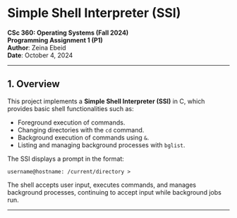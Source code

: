 
# Simple Shell Interpreter (SSI)

**CSc 360: Operating Systems (Fall 2024)**  
**Programming Assignment 1 (P1)**  
**Author**: Zeina Ebeid  
**Date**: October 4, 2024

---

## 1. Overview

This project implements a **Simple Shell Interpreter (SSI)** in C, which provides basic shell functionalities such as:
- Foreground execution of commands.
- Changing directories with the `cd` command.
- Background execution of commands using `&`.
- Listing and managing background processes with `bglist`.

The SSI displays a prompt in the format:
```
username@hostname: /current/directory >
```

The shell accepts user input, executes commands, and manages background processes, continuing to accept input while background jobs run.

---
